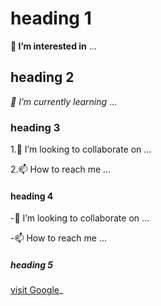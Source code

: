 # heading 1
 **👀 I’m interested in** ...
## heading 2
_🌱 I’m currently learning_ ...
### heading 3
 1.💞️ I’m looking to collaborate on ...
 
 2.📫 How to reach me ...
 #### heading 4
  -💞️ I’m looking to collaborate on ...
  
-📫 How to reach me ...
##### heading 5
[visit Google](https://www.google.com/url?sa=i&url=https%3A%2F%2Fwww.facebook.com%2FASPUJordan%2F&psig=AOvVaw2TJv7Im8InCmPmezcy5hQu&ust=1700471750631000&source=images&cd=vfe&opi=89978449&ved=0CBAQjRxqFwoTCMis3Ozqz4IDFQAAAAAdAAAAABAD)_


<!---
hblebleh/hblebleh is a ✨ special ✨ repository because its `README.md` (this file) appears on your GitHub profile.
You can click the Preview link to take a look at your changes.
--->
